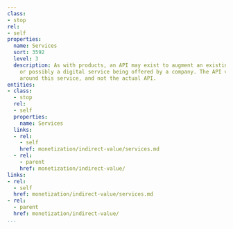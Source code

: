 ```yaml
---
class:
- stop
rel:
- self
properties:
  name: Services
  sort: 3592
  level: 3
  description: As with products, an API may exist to augment an existing in-person,
    or possibly a digital service being offered by a company. The API value is centered
    around this service, and not the actual API.
entities:
- class:
  - stop
  rel:
  - self
  properties:
    name: Services
  links:
  - rel:
    - self
    href: monetization/indirect-value/services.md
  - rel:
    - parent
    href: monetization/indirect-value/
links:
- rel:
  - self
  href: monetization/indirect-value/services.md
- rel:
  - parent
  href: monetization/indirect-value/
...
```

